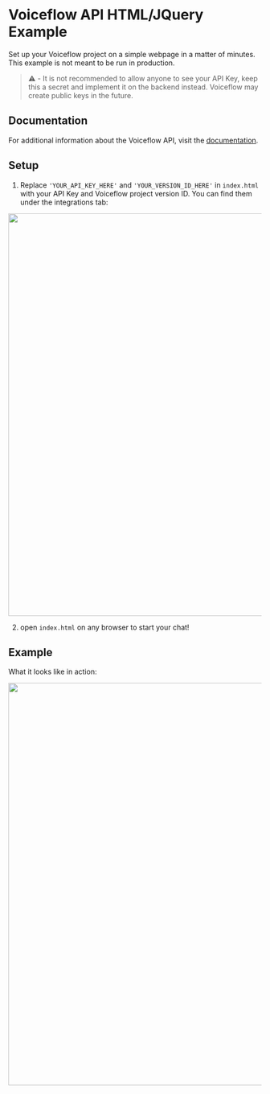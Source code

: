 # Voiceflow API HTML/JQuery Example
Set up your Voiceflow project on a simple webpage in a matter of minutes. This example is not meant to be run in production.

> ⚠️ - It is not recommended to allow anyone to see your API Key, keep this a secret and implement it on the backend instead. Voiceflow may create public keys in the future.

## Documentation
For additional information about the Voiceflow API, visit the [documentation](https://www.voiceflow.com/api/dialog-manager).

## Setup
1. Replace `'YOUR_API_KEY_HERE'` and `'YOUR_VERSION_ID_HERE'` in `index.html` with your API Key and Voiceflow project version ID. You can find them under the integrations tab:

<img src="https://user-images.githubusercontent.com/5643574/129422436-04d964d3-85a0-402d-ae5e-d6e84723da5e.png" width=800 />

2. open `index.html` on any browser to start your chat!

## Example
What it looks like in action:

<img src="https://user-images.githubusercontent.com/5643574/129423633-295adc7e-ba38-4845-af08-c410e250f75a.png" width=800 />
